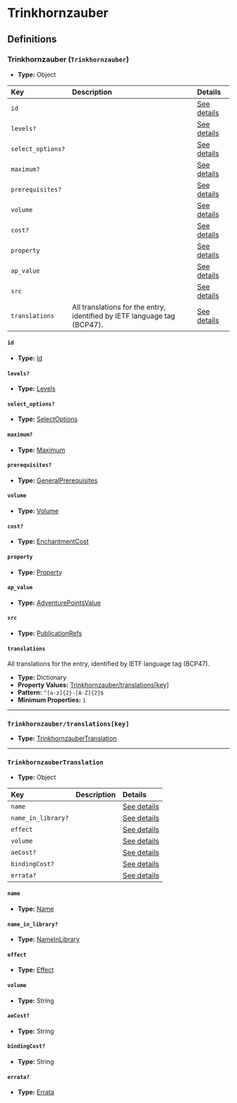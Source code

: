 # Trinkhornzauber

## Definitions

### <a name="Trinkhornzauber"></a> Trinkhornzauber (`Trinkhornzauber`)

- **Type:** Object

Key | Description | Details
:-- | :-- | :--
`id` |  | <a href="#Trinkhornzauber/id">See details</a>
`levels?` |  | <a href="#Trinkhornzauber/levels">See details</a>
`select_options?` |  | <a href="#Trinkhornzauber/select_options">See details</a>
`maximum?` |  | <a href="#Trinkhornzauber/maximum">See details</a>
`prerequisites?` |  | <a href="#Trinkhornzauber/prerequisites">See details</a>
`volume` |  | <a href="#Trinkhornzauber/volume">See details</a>
`cost?` |  | <a href="#Trinkhornzauber/cost">See details</a>
`property` |  | <a href="#Trinkhornzauber/property">See details</a>
`ap_value` |  | <a href="#Trinkhornzauber/ap_value">See details</a>
`src` |  | <a href="#Trinkhornzauber/src">See details</a>
`translations` | All translations for the entry, identified by IETF language tag (BCP47). | <a href="#Trinkhornzauber/translations">See details</a>

#### <a name="Trinkhornzauber/id"></a> `id`

- **Type:** <a href="../_Activatable.md#Id">Id</a>

#### <a name="Trinkhornzauber/levels"></a> `levels?`

- **Type:** <a href="../_Activatable.md#Levels">Levels</a>

#### <a name="Trinkhornzauber/select_options"></a> `select_options?`

- **Type:** <a href="../_Activatable.md#SelectOptions">SelectOptions</a>

#### <a name="Trinkhornzauber/maximum"></a> `maximum?`

- **Type:** <a href="../_Activatable.md#Maximum">Maximum</a>

#### <a name="Trinkhornzauber/prerequisites"></a> `prerequisites?`

- **Type:** <a href="../_Prerequisite.md#GeneralPrerequisites">GeneralPrerequisites</a>

#### <a name="Trinkhornzauber/volume"></a> `volume`

- **Type:** <a href="../_Activatable.md#Volume">Volume</a>

#### <a name="Trinkhornzauber/cost"></a> `cost?`

- **Type:** <a href="../_Activatable.md#EnchantmentCost">EnchantmentCost</a>

#### <a name="Trinkhornzauber/property"></a> `property`

- **Type:** <a href="../_Activatable.md#Property">Property</a>

#### <a name="Trinkhornzauber/ap_value"></a> `ap_value`

- **Type:** <a href="../_Activatable.md#AdventurePointsValue">AdventurePointsValue</a>

#### <a name="Trinkhornzauber/src"></a> `src`

- **Type:** <a href="../source/_PublicationRef.md#PublicationRefs">PublicationRefs</a>

#### <a name="Trinkhornzauber/translations"></a> `translations`

All translations for the entry, identified by IETF language tag (BCP47).

- **Type:** Dictionary
- **Property Values:** <a href="#Trinkhornzauber/translations[key]">Trinkhornzauber/translations[key]</a>
- **Pattern:** `^[a-z]{2}-[A-Z]{2}$`
- **Minimum Properties:** `1`

---

### <a name="Trinkhornzauber/translations[key]"></a> `Trinkhornzauber/translations[key]`

- **Type:** <a href="#TrinkhornzauberTranslation">TrinkhornzauberTranslation</a>

---

### <a name="TrinkhornzauberTranslation"></a> `TrinkhornzauberTranslation`

- **Type:** Object

Key | Description | Details
:-- | :-- | :--
`name` |  | <a href="#TrinkhornzauberTranslation/name">See details</a>
`name_in_library?` |  | <a href="#TrinkhornzauberTranslation/name_in_library">See details</a>
`effect` |  | <a href="#TrinkhornzauberTranslation/effect">See details</a>
`volume` |  | <a href="#TrinkhornzauberTranslation/volume">See details</a>
`aeCost?` |  | <a href="#TrinkhornzauberTranslation/aeCost">See details</a>
`bindingCost?` |  | <a href="#TrinkhornzauberTranslation/bindingCost">See details</a>
`errata?` |  | <a href="#TrinkhornzauberTranslation/errata">See details</a>

#### <a name="TrinkhornzauberTranslation/name"></a> `name`

- **Type:** <a href="../_Activatable.md#Name">Name</a>

#### <a name="TrinkhornzauberTranslation/name_in_library"></a> `name_in_library?`

- **Type:** <a href="../_Activatable.md#NameInLibrary">NameInLibrary</a>

#### <a name="TrinkhornzauberTranslation/effect"></a> `effect`

- **Type:** <a href="../_Activatable.md#Effect">Effect</a>

#### <a name="TrinkhornzauberTranslation/volume"></a> `volume`

- **Type:** String

#### <a name="TrinkhornzauberTranslation/aeCost"></a> `aeCost?`

- **Type:** String

#### <a name="TrinkhornzauberTranslation/bindingCost"></a> `bindingCost?`

- **Type:** String

#### <a name="TrinkhornzauberTranslation/errata"></a> `errata?`

- **Type:** <a href="../source/_Erratum.md#Errata">Errata</a>
